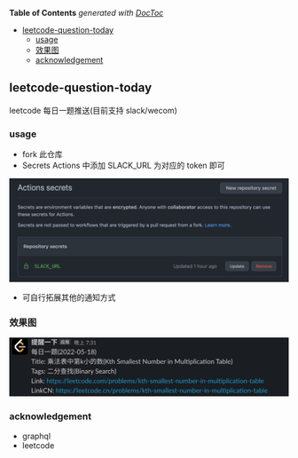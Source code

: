 <!-- START doctoc generated TOC please keep comment here to allow auto update -->
<!-- DON'T EDIT THIS SECTION, INSTEAD RE-RUN doctoc TO UPDATE -->
**Table of Contents**  *generated with [DocToc](https://github.com/thlorenz/doctoc)*

- [leetcode-question-today](#leetcode-question-today)
  - [usage](#usage)
  - [效果图](#%E6%95%88%E6%9E%9C%E5%9B%BE)
  - [acknowledgement](#acknowledgement)

<!-- END doctoc generated TOC please keep comment here to allow auto update -->

## leetcode-question-today

leetcode 每日一题推送(目前支持 slack/wecom)

### usage

- fork 此仓库
- Secrets Actions 中添加 SLACK_URL 为对应的 token 即可

![secrets_slack](./img/secrets_slack.png)

- 可自行拓展其他的通知方式

### 效果图

![slack](./img/slack.png)

### acknowledgement

- graphql
- leetcode
